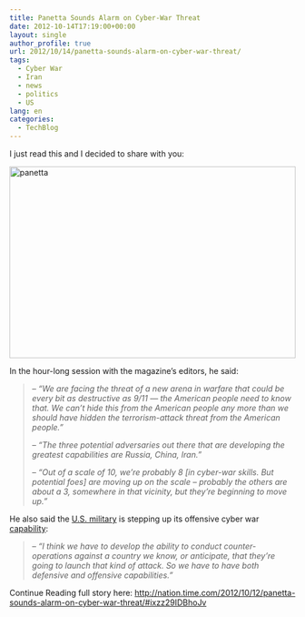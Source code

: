 ```yaml
---
title: Panetta Sounds Alarm on Cyber-War Threat
date: 2012-10-14T17:19:00+00:00
layout: single
author_profile: true
url: 2012/10/14/panetta-sounds-alarm-on-cyber-war-threat/
tags:
  - Cyber War
  - Iran
  - news
  - politics
  - US
lang: en
categories: 
  - TechBlog
---
```

I just read this and I decided to share with you: 

<a href="http://lh6.ggpht.com/-rxSvJyUeLGM/UHrtIE_jhnI/AAAAAAAAHhM/98q2e7uYTGg/s1600-h/panetta%25255B2%25255D.jpg" target="_blank"><img title="panetta" border="0" alt="panetta" src="http://lh5.ggpht.com/-p8vF4Ptr3LI/UHrtK7zfeYI/AAAAAAAAHhU/NM6DEXxF0uE/panetta_thumb%25255B2%25255D.jpg?imgmax=800" width="504" height="337" /></a> 

In the hour-long session with the magazine’s editors, he said: 

> _– “We are facing the threat of a new arena in warfare that could be every bit as destructive as 9/11 — the American people need to know that. We can’t hide this from the American people any more than we should have hidden the terrorism-attack threat from the American people.”_ 
> 
> _– “The three potential adversaries out there that are developing the greatest capabilities are Russia, China, Iran.”_ 
> 
> _– “Out of a scale of 10, we’re probably 8 [in cyber-war skills. But potential foes] are moving up on the scale – probably the others are about a 3, somewhere in that vicinity, but they’re beginning to move up.”_

He also said the [U.S. military](http://topics.time.com/u.s.-military/) is stepping up its offensive cyber war [capability](http://www.time.com/time/nation/article/0,8599,1957679,00.html): 

> _– “I think we have to develop the ability to conduct counter-operations against a country we know, or anticipate, that they’re going to launch that kind of attack. So we have to have both defensive and offensive capabilities.”_

Continue Reading full story here: <http://nation.time.com/2012/10/12/panetta-sounds-alarm-on-cyber-war-threat/#ixzz29IDBhoJv>